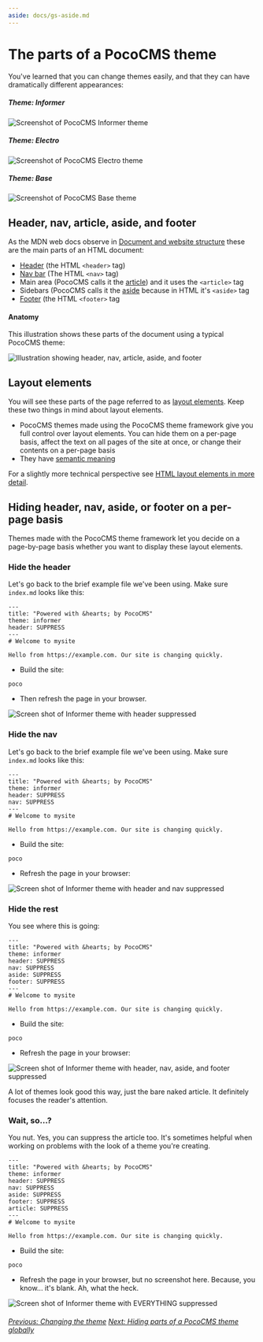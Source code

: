 ```yaml
---
aside: docs/gs-aside.md
---
```


# The parts of a PocoCMS theme

You've learned that you can change themes easily, and that they
can have dramatically different appearances:

##### Theme: **Informer**

![Screenshot of PocoCMS Informer theme](img/home-page-theme-informer-1366x768.png)

##### Theme: **Electro**

![Screenshot of PocoCMS Electro theme](img/home-page-theme-electro-1366x768.png)

##### Theme: **Base**

![Screenshot of PocoCMS Base theme](img/home-page-theme-base-1366x768.png)

## Header, nav, article, aside, and footer

As the MDN web docs observe in [Document and website structure](https://developer.mozilla.org/en-US/docs/Learn/HTML/Introduction_to_HTML/Document_and_website_structure) these are the main parts of 
an HTML document:

* [Header](glossary.html#header) (the HTML `<header>` tag)
* [Nav bar](glossary.html#nav) (The HTML `<nav>` tag)
* Main area (PocoCMS calls it the [article](glossary.html#article)) and
it uses the `<article>` tag
* Sidebars (PocoCMS calls it the [aside](glossary.html#aside) because in HTML
it's `<aside>` tag
* [Footer](glossary.html#footer) (the HTML `<footer>` tag

#### Anatomy

This illustration shows these parts of the document using a typical PocoCMS theme:

![Illustration showing header, nav, article, aside, and footer](img/theme-parts.png) 

## Layout elements

You will see these parts of the page referred to as [layout elements](glossary.html#layout-element).
Keep these two things in mind about layout elements.

* PocoCMS themes made using the PocoCMS theme framework give you full control over layout elements.
You can hide them on a per-page basis, affect the text on all pages of the site at once,
or change their contents on a per-page basis
* They have [semantic meaning](glossary.html#semantic-meaning)


For a slightly more technical perspective see [HTML layout elements in more detail](https://developer.mozilla.org/en-US/docs/Learn/HTML/Introduction_to_HTML/Document_and_website_structure#html_layout_elements_in_more_detail).

## Hiding header, nav, aside, or footer on a per-page basis

Themes made with the PocoCMS theme framework let you decide on a 
page-by-page basis whether you want to display these layout elements.

### Hide the header

Let's go back to the brief example file we've been using. Make sure
`index.md` looks like this:

```
---
title: "Powered with &hearts; by PocoCMS"
theme: informer
header: SUPPRESS
---
# Welcome to mysite

Hello from https://example.com. Our site is changing quickly.
```

* Build the site: 

```
poco 
```
* Then refresh the page in your browser.

![Screen shot of Informer theme with header suppressed](img/home-page-informer-header-suppressed.png)

### Hide the nav

Let's go back to the brief example file we've been using. Make sure
`index.md` looks like this:

```
---
title: "Powered with &hearts; by PocoCMS"
theme: informer
header: SUPPRESS
nav: SUPPRESS
---
# Welcome to mysite

Hello from https://example.com. Our site is changing quickly.
```

* Build the site: 

```
poco 
```
* Refresh the page in your browser:

![Screen shot of Informer theme with header and nav suppressed](img/home-page-informer-footer-suppressed.png)

### Hide the rest

You see where this is going:

```
---
title: "Powered with &hearts; by PocoCMS"
theme: informer
header: SUPPRESS
nav: SUPPRESS
aside: SUPPRESS
footer: SUPPRESS
---
# Welcome to mysite

Hello from https://example.com. Our site is changing quickly.
```

* Build the site: 

```
poco 
```
* Refresh the page in your browser:

![Screen shot of Informer theme with header, nav, aside, and footer suppressed](img/home-page-informer-most-suppressed.png)

A lot of themes look good this way, just the bare naked article.
It definitely focuses the reader's attention.

### Wait, so...?

You nut. Yes, you can suppress the article too. It's sometimes helpful
when working on problems with the look of a theme you're creating.

```
---
title: "Powered with &hearts; by PocoCMS"
theme: informer
header: SUPPRESS
nav: SUPPRESS
aside: SUPPRESS
footer: SUPPRESS
article: SUPPRESS
---
# Welcome to mysite

Hello from https://example.com. Our site is changing quickly.
```

* Build the site: 

```
poco 
```
* Refresh the page in your browser, but no screenshot here. Because,
you know... it's blank. Ah, what the heck.

![Screen shot of Informer theme with EVERYTHING suppressed](img/home-page-informer-blank-all-suppressed.png)


###### [Previous: Changing the theme](gs-change-theme.html) [Next: Hiding parts of a PocoCMS theme globally](gs-hide-theme-parts-globally.html)
